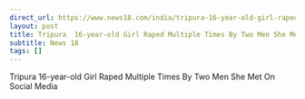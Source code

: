 ```yaml
---
direct_url: https://www.news18.com/india/tripura-16-year-old-girl-raped-multiple-times-by-two-men-she-met-on-social-media-8874805.html
layout: post
title: Tripura  16-year-old Girl Raped Multiple Times By Two Men She Met On Social Media
subtitle: News 18
tags: []
---
```


Tripura  16-year-old Girl Raped Multiple Times By Two Men She Met On Social Media
